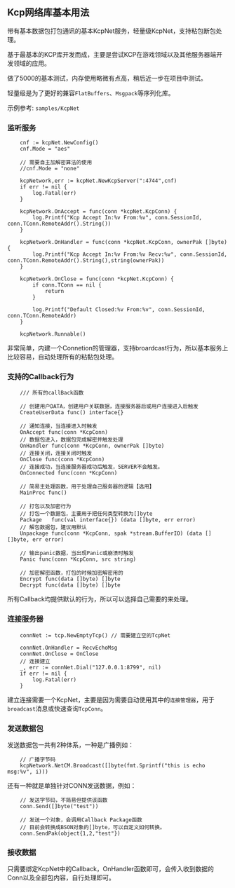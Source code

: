 ## Kcp网络库基本用法

带有基本数据包打包通讯的基本KcpNet服务，轻量级KcpNet，支持粘包断包处理。

基于最基本的KCP库开发而成，主要是尝试KCP在游戏领域以及其他服务器端开发领域的应用。

做了5000的基本测试，内存使用略微有点高，稍后近一步在项目中测试。

轻量级是为了更好的兼容`FlatBuffers`、`Msgpack`等序列化库。

示例参考: `samples/KcpNet`

### 监听服务

```
    cnf := kcpNet.NewConfig()
  	cnf.Mode = "aes"
  
  	// 需要自主加解密算法的使用
  	//cnf.Mode = "none"
  
  	kcpNetwork,err := kcpNet.NewKcpServer(":4744",cnf)
  	if err != nil {
  		log.Fatal(err)
  	}
  
  	kcpNetwork.OnAccept = func(conn *kcpNet.KcpConn) {
  		log.Printf("Kcp Accept In:%v From:%v", conn.SessionId, conn.TConn.RemoteAddr().String())
  	}
  	
  	kcpNetwork.OnHandler = func(conn *kcpNet.KcpConn, ownerPak []byte) {
  		log.Printf("Kcp Accept In:%v From:%v Recv:%v", conn.SessionId, conn.TConn.RemoteAddr().String(),string(ownerPak))
  	}
  	
  	kcpNetwork.OnClose = func(conn *kcpNet.KcpConn) {
  		if conn.TConn == nil {
  			return
  		}
  
  		log.Printf("Default Closed:%v From:%v", conn.SessionId, conn.TConn.RemoteAddr)
  	}
  
  	kcpNetwork.Runnable()
```

非常简单，内建一个Connetion的管理器，支持broardcast行为，所以基本服务上比较容易，自动处理所有的粘黏包处理。

### 支持的Callback行为

```
    /// 所有的callBack函数

	// 创建用户DATA，创建用户关联数据，连接服务器后或用户连接进入后触发
	CreateUserData func() interface{}

	// 通知连接，当连接进入时触发
	OnAccept func(conn *KcpConn)
	// 数据包进入，数据包完成解密并触发处理
	OnHandler func(conn *KcpConn, ownerPak []byte)
	// 连接关闭，连接关闭时触发
	OnClose func(conn *KcpConn)
	// 连接成功，当连接服务器成功后触发，SERVER不会触发。
	OnConnected func(conn *KcpConn)

    // 简易主处理函数，用于处理自己服务器的逻辑【选用】
	MainProc func() 

	// 打包以及加密行为
    // 打包一个数据包，主要用于把任何类型转换为[]byte
	Package   func(val interface{}) (data []byte, err error)
    // 解包数据包，建议用默认
	Unpackage func(conn *KcpConn, spak *stream.BufferIO) (data [][]byte, err error)

	// 输出panic数据，当出现Panic或崩溃时触发
	Panic func(conn *KcpConn, src string)

    // 加密解密函数，打包的时候加密解密用的
	Encrypt func(data []byte) []byte
	Decrypt func(data []byte) []byte
```

所有Callback均提供默认的行为，所以可以选择自己需要的来处理。

### 连接服务器

```
    connNet := tcp.NewEmptyTcp() // 需要建立空的TcpNet

	connNet.OnHandler = RecvEchoMsg
	connNet.OnClose = OnClose
	// 连接建立
	_, err := connNet.Dial("127.0.0.1:8799", nil)
	if err != nil {
		log.Fatal(err)
	}
```

建立连接需要一个KcpNet，主要是因为需要自动使用其中的`连接管理器`，用于`broadcast`消息或快速查询`TcpConn`。

### 发送数据包

发送数据包一共有2种体系，一种是广播例如：

```
    // 广播字节码
    kcpNetwork.NetCM.Broadcast([]byte(fmt.Sprintf("this is echo msg:%v", i)))
```

还有一种就是单独针对CONN发送数据，例如：

```
    // 发送字节码，不简易但提供该函数
    conn.Send([]byte("test"))

    // 发送一个对象，会调用Callback Package函数
    // 目前会转换成BSON对象的[]byte，可以自定义如何转换。
    conn.SendPak(object{1,2,"test"})
```

### 接收数据

只需要绑定KcpNet中的Callback，OnHandler函数即可，会传入收到数据的Conn以及全部包内容，自行处理即可。